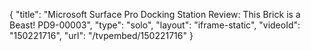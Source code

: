{
    "title": "Microsoft Surface Pro Docking Station Review: This Brick is a Beast! PD9-00003",
    "type": "solo",
    "layout": "iframe-static",
    "videoId": "150221716",
    "url": "\/tvpembed\/150221716"
}